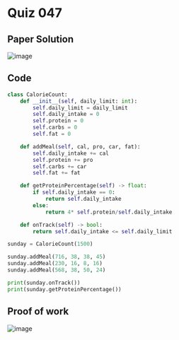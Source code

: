 # Quiz 047

## Paper Solution
![image](https://github.com/user-attachments/assets/6d4dff22-6e38-4411-b2eb-071a965e9c53)

## Code
```.py
class CalorieCount:
    def __init__(self, daily_limit: int):
        self.daily_limit = daily_limit
        self.daily_intake = 0
        self.protein = 0
        self.carbs = 0
        self.fat = 0

    def addMeal(self, cal, pro, car, fat):
        self.daily_intake += cal
        self.protein += pro
        self.carbs += car
        self.fat += fat

    def getProteinPercentage(self) -> float:
        if self.daily_intake == 0:
            return self.daily_intake
        else:
            return 4* self.protein/self.daily_intake

    def onTrack(self) -> bool:
        return self.daily_intake <= self.daily_limit

sunday = CalorieCount(1500)

sunday.addMeal(716, 38, 38, 45)
sunday.addMeal(230, 16, 8, 16)
sunday.addMeal(568, 38, 50, 24)

print(sunday.onTrack())
print(sunday.getProteinPercentage())
```
## Proof of work
![image](https://github.com/user-attachments/assets/03b3a3d4-6402-41d8-a185-5a9974290fb0)
